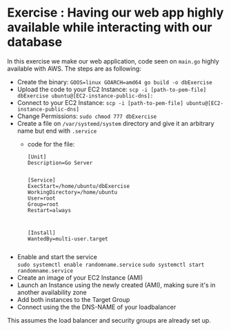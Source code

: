 <!-- markdownlint-disable -->

# Exercise : Having our web app highly available while interacting with our database

In this exercise we make our web application, code seen on `main.go` highly available with AWS. The steps are as following:

<ul>
    <li>Create the binary:
        <code>GOOS=linux GOARCH=amd64 go build -o dbExercise</code>
    </li>
    <li>Upload the code to your EC2 Instance:
        <code>scp -i [path-to-pem-file] dbExercise ubuntu@[EC2-instance-public-dns]:</code>
    </li>
    <li>Connect to your EC2 Instance:
        <code>scp -i [path-to-pem-file] ubuntu@[EC2-instance-public-dns]</code>
    </li>
    <li>Change Permissions:
        <code>sudo chmod 777 dbExercise</code>
    </li>
    <li>Create a file on <code>/var/systemd/system</code> directory and give it an arbitrary name but end with <code>.service</code></li>
    <ul>
    <li>code for the file:</li>   
<pre>
<code>[Unit]    
Description=Go Server

<p>[Service]
ExecStart=/home/ubuntu/dbExercise
WorkingDirectory=/home/ubuntu
User=root
Group=root
Restart=always</p>
<p>[Install]
WantedBy=multi-user.target</p></code></pre></ul>
    <li>Enable and start the service</li>
       <code>sudo systemctl enable randomname.service</code>
       <code>sudo systemctl start randomname.service</code>
    <li>Create an image of your EC2 Instance (AMI)</li>
    <li>Launch an Instance using the newly created (AMI), making sure it's in another availability zone</li>
    <li>Add both instances to the Target Group</li>
    <li>Connect using the the DNS-NAME of your loadbalancer</li>
</ul>

This assumes the load balancer and security groups are already set up.
